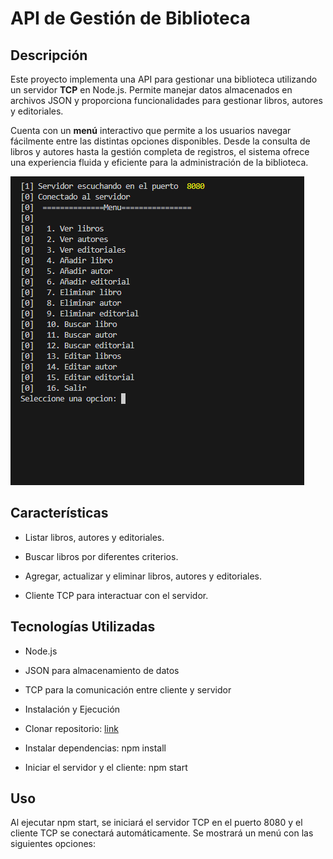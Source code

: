 # API de Gestión de Biblioteca


## Descripción


Este proyecto implementa una API para gestionar una biblioteca utilizando un servidor **TCP**  en Node.js. Permite manejar datos almacenados en archivos JSON y proporciona funcionalidades para gestionar libros, autores y editoriales.

Cuenta con un **menú** interactivo  que permite a los usuarios navegar fácilmente entre las distintas opciones disponibles. Desde la consulta de libros y autores hasta la gestión completa de registros, el sistema ofrece una experiencia fluida y eficiente para la administración de la biblioteca.

![menu ](./img/menu%20libros.png)

## Características

- Listar libros, autores y editoriales.

- Buscar libros por diferentes criterios.

- Agregar, actualizar y eliminar libros, autores y editoriales.

- Cliente TCP para interactuar con el servidor.

 ## Tecnologías Utilizadas

- Node.js

- JSON para almacenamiento de datos

- TCP para la comunicación entre cliente y servidor

- Instalación y Ejecución

- Clonar repositorio: [link](https://github.com/taty3385/aplicacionDeLibros)


- Instalar dependencias: npm install

- Iniciar el servidor y el cliente: npm start

## Uso

Al ejecutar npm start, se iniciará el servidor TCP en el puerto 8080 y el cliente TCP se conectará automáticamente. Se mostrará un menú con las siguientes opciones:







